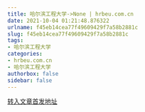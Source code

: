 ```yaml
---
title: 哈尔滨工程大学->None | hrbeu.com.cn
date: 2021-10-04 01:21:48.876322
urlname: f45eb14cea77f49609429f7a58b2881c
slug: f45eb14cea77f49609429f7a58b2881c
tags: 
- 哈尔滨工程大学
categories:
- hrbeu.com.cn
- 哈尔滨工程大学
authorbox: false
sidebar: false
---
```





[转入文章首发地址](https://mp.weixin.qq.com/s/dIBg9j-kzWfWTMEf9Gir-Q)